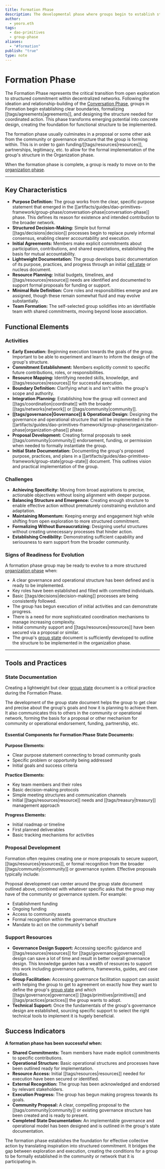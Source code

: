 ```yaml
---
title: Formation Phase
description: The developmental phase where groups begin to establish structure, initial agreements, and concrete initiatives after the exploratory Conversation phase.
author:
  - yeoro.eth
tags:
  - dao-primitives
  - group-phase
aliases:
  - "#formation"
publish: "true"
type: note
---
```



# Formation Phase

The Formation Phase represents the critical transition from open exploration to structured commitment within decentralized networks. Following the ideation and relationship-building of the [Conversation Phase](artifacts/guides/dao-primitives-framework/group-phase/conversation-phase.md), groups in Formation begin establishing clear boundaries, formalizing [[tags/agreements|agreements]], and designing the structure needed for coordinated action. This phase transforms emerging potential into concrete design, creating the foundation for functional structure to be implemented.

The formation phase usually culminates in a proposal or some other ask from the community or governance structure that the group is forming within. This is in order to gain funding/[[tags/resources|resources]], partnerships, legitimacy, etc. to allow for the formal implementation of the group's structure in the Organization phase.

When the formation phase is complete, a group is ready to move on to the [organization phase](artifacts/guides/dao-primitives-framework/group-phase/organization-phase.md).

---

## Key Characteristics

- **Purpose Definition:** The group works from the clear, specific purpose statement that emerged in the [[artifacts/guides/dao-primitives-framework/group-phase/conversation-phase|conversation-phase]] phase. This defines its reason for existence and intended contribution to the broader network.
- **Structured Decision-Making:** Simple but formal [[tags/decisions|decision]] processes begin to replace purely informal consensus, enabling clearer accountability and execution.
- **Initial Agreements:** Members make explicit commitments about participation, contributions, and shared expectations, establishing the basis for mutual accountability.
- **Lightweight Documentation:** The group develops basic documentation of its purpose, practices, and progress through an initial [cell state](cell-state.md) or nucleus document.
- **Resource Planning:** Initial budgets, timelines, and [[tags/resources|resource]] needs are identified and documented to support formal proposals for funding or support.
- **Minimal Role Definition:** Core roles and responsibilities emerge and are assigned, though these remain somewhat fluid and may evolve substantially.
- **Team Formation:** The self-selected group solidifies into an identifiable team with shared commitments, moving beyond loose association.

## Functional Elements

### Activities

- **Early Execution:** Beginning execution towards the goals of the group. Important to be able to experiment and learn to inform the design of the group's structure.
- **Commitment Establishment:** Members explicitly commit to specific future contributions, roles, or responsibilities.
- **Resource Mapping:** Identifying needed skills, knowledge, and [[tags/resources|resources]] for successful execution.
- **Boundary Definition:** Clarifying what is and isn't within the group's scope and authority.
- **Integration Planning:** Establishing how the group will connect and [[tags/coordination|coordinate]] with the broader [[tags/networks|network]] or [[tags/community|community]].
- **[[tags/governance|Governance]] & Operational Design:** Designing the governance and operational structure that will be implemented in the [[artifacts/guides/dao-primitives-framework/group-phase/organization-phase|organization-phase]] phase.
- **Proposal Development:** Creating formal proposals to seek [[tags/community|community]] endorsement, funding, or permission when needed to formally instantiate the group.
- **Initial State Documentation:** Documenting the group's proposed purpose, practices, and plans in a [[artifacts/guides/dao-primitives-framework/group-state|group-state]] document. This outlines vision and practical implementation of the group.

### Challenges

- **Achieving Specificity:** Moving from broad aspirations to precise, actionable objectives without losing alignment with deeper purpose.
- **Balancing Structure and Emergence:** Creating enough structure to enable effective action without prematurely constraining evolution and adaptation.
- **Maintaining Momentum:** Keeping energy and engagement high while shifting from open exploration to more structured commitment.
- **Formalizing Without Bureaucratizing:** Designing useful structures without creating unnecessary processes that hinder action.
- **Establishing Credibility:** Demonstrating sufficient capability and seriousness to earn support from the broader community.

### Signs of Readiness for Evolution

A formation phase group may be ready to evolve to a more structured [organization phase](artifacts/guides/dao-primitives-framework/group-phase/organization-phase.md) when:

- A clear governance and operational structure has been defined and is ready to be implemented.
- Key roles have been established and filled with committed individuals.
- Basic [[tags/decisions|decision-making]] processes are being consistently followed.
- The group has begun execution of initial activities and can demonstrate progress.
- There is a need for more sophisticated coordination mechanisms to manage increasing complexity.
- Initial community support and [[tags/resources|resources]] have been secured via a proposal or similar.
- The group's [group state](artifacts/guides/dao-primitives-framework/group-state.md) document is sufficiently developed to outline the structure to be implemented in the organization phase.

---

## Tools and Practices

### State Documentation

Creating a lightweight but clear [group state](artifacts/guides/dao-primitives-framework/group-state.md) document is a critical practice during the Formation Phase.

The development of the group state document helps the group to get clear and precise about the group's goals and how it is planning to achieve them. It also communicates this to others in the community or operational network, forming the basis for a proposal or other mechanism for community or operational endorsement, funding, partnership, etc.

#### Essential Components for Formation Phase State Documents:

**Purpose Elements:**

- Clear purpose statement connecting to broad community goals
- Specific problem or opportunity being addressed
- Initial goals and success criteria

**Practice Elements:**

- Key team members and their roles
- Basic decision-making protocols
- Simple meeting structures and communication channels
- Initial [[tags/resources|resource]] needs and [[tags/treasury|treasury]] management approach

**Progress Elements:**

- Initial roadmap or timeline
- First planned deliverables
- Basic tracking mechanisms for activities

### Proposal Development

Formation often requires creating one or more proposals to secure support, [[tags/resources|resources]], or formal recognition from the broader [[tags/community|community]] or governance system. Effective proposals typically include:

Proposal development can center around the group state document outlined above, combined with whatever specific asks that the group may have of the community or governance system. For example:

- Establishment funding
- Ongoing funding
- Access to community assets
- Formal recognition within the governance structure
- Mandate to act on the community's behalf

### Support Resources

- **Governance Design Support:** Accessing specific guidance and [[tags/resources|resources]] for [[tags/governance|governance]] design can save a lot of time and result in better overall governance design. This knowledge garden has a wealth of resources to support this work including governance patterns, frameworks, guides, and case studies.
- **Group Facilitation:** Accessing governance facilitation support can assist with helping the group to get to agreement on exactly how they want to define the group's [group state](artifacts/guides/dao-primitives-framework/group-state.md) and which [[tags/governance|governance]] [[tags/primitives|primitives]] and [[tags/practices|practices]] the group wants to adopt.
- **Technical Support:** Once the fundamentals of the group's governance design are established, sourcing specific support to select the right technical tools to implement it is hugely beneficial.

## Success Indicators

**A formation phase has been successful when:**

- **Shared Commitments:** Team members have made explicit commitments to specific contributions.
- **Operational Structure:** Basic operational structures and processes have been outlined ready for implementation.
- **Resource Access:** Initial [[tags/resources|resources]] needed for execution have been secured or identified.
- **External Recognition:** The group has been acknowledged and endorsed by relevant stakeholders.
- **Execution Progress:** The group has begun making progress towards its goals.
- **Community Proposal:** A clear, compelling proposal to the [[tags/community|community]] or existing governance structure has been created and is ready to present.
- **Completed State Documentation:** An implementable governance and operational model has been designed and is outlined in the group's state documentation.

The formation phase establishes the foundation for effective collective action by translating inspiration into structured commitment. It bridges the gap between exploration and execution, creating the conditions for a group to be formally established in the community or network that it is participating in.











